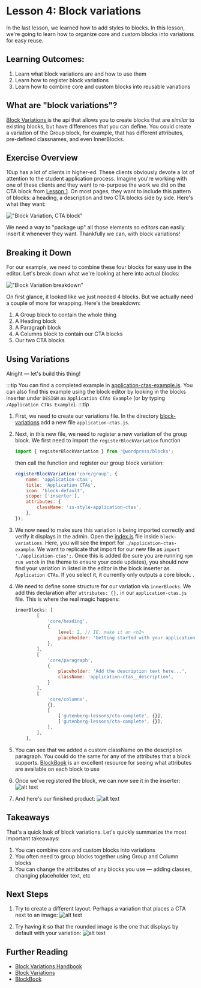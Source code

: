 # Lesson 4: Block variations

In the last lesson, we learned how to add styles to blocks. In this lesson, we're going to learn how to organize core and custom blocks into variations for easy reuse.

## Learning Outcomes:

1. Learn what block variations are and how to use them
2. Learn how to register block variations
3. Learn how to combine core and custom blocks into reusable variations


## What are "block variations"?
[Block Variations ](https://developer.wordpress.org/block-editor/reference-guides/block-api/block-variations/) is the api that allows you to create blocks that are _similar_ to existing blocks, but have differences that you can define. You could create a variation of the Group block, for example, that has different attributes, pre-defined classnames, and even InnerBlocks.

## Exercise Overview
10up has a lot of clients in higher-ed. These clients obviously devote a lot of attention to the student application process. Imagine you're working with one of these clients and they want to re-purpose the work we did on the CTA block from [Lesson 1](02-cta-lesson.md). On most pages, they want to include this pattern of blocks: a heading, a description and two CTA blocks side by side. Here's what they want:

!["Block Variation, CTA block"](/img/variations-block-cta-1.png)

We need a way to "package up" all those elements so editors can easily insert it whenever they want. Thankfully we can, with block variations!

## Breaking it Down
For our example, we need to combine these four blocks for easy use in the editor. Let's break down what we're looking at here into actual blocks:

!["Block Variation breakdown"](/img/variations-block-cta-2.png)

On first glance, it looked like we just needed 4 blocks. But we actually need a couple of more for wrapping. Here's the breakdown:
1. A Group block to contain the whole thing
2. A Heading block
3. A Paragraph block
4. A Columns block to contain our CTA blocks
5. Our two CTA blocks

## Using Variations
Alright — let's build this thing!

:::tip
You can find a completed example in [application-ctas-example.js](https://gitlab.10up.com/exercises/gutenberg-lessons/-/tree/trunk/themes/10up-theme/includes/block-variations/application-ctas-example.js). You can also find this example using the block editor by looking in the blocks inserter under `DESIGN` as `Application CTAs Example` (or by typing `/Application CTAs Example`).
:::tip

1. First, we need to create our variations file. In the directory [block-variations](https://gitlab.10up.com/exercises/gutenberg-lessons/-/tree/trunk/themes/10up-theme/includes/block-variations) add a new file `application-ctas.js`.
2. Next, in this new file, we need to register a new variation of the group block. We first need to import the `registerBlockVariation` function
   ```js
   import { registerBlockVariation } from '@wordpress/blocks';
   ```
   then call the function and register our group block variation:
	```js
	registerBlockVariation('core/group', {
		name: 'application-ctas',
		title: 'Application CTAs',
		icon: 'block-default',
		scope: ['inserter'],
		attributes: {
			className: 'is-style-application-ctas',
		},
	});
	```
3. We now need to make sure this variation is being imported correctly and verify it displays in the admin. Open the [index.js](https://gitlab.10up.com/exercises/gutenberg-lessons/-/tree/trunk/themes/10up-theme/includes/block-variations/index.js) file inside `block-variations`. Here, you will see the import for `./application-ctas-example`. We want to replicate that import for our new file as `import './application-ctas';`. Once this is added (be sure you are running `npm run watch` in the theme to ensure your code updates), you should now find your variation in listed in the editor in the block inserter as `Application CTAs`. If you select it, it currently only outputs a core block. .
4. We need to define some structure for our variation via `innerBlocks`. We add this declaration after `attributes: {},` in our `application-ctas.js` file. This is where the real magic happens:
	```js
	innerBlocks: [
			[
				'core/heading',
				{
					level: 2, // IE: make it an <h2>
					placeholder: 'Getting started with your application',
				},
			],
			[
				'core/paragraph',
				{
					placeholder: 'Add the description text here...',
					className: 'application-ctas__description',
				}
			],
			[
				'core/columns',
				{},
				[
					['gutenberg-lessons/cta-complete', {}],
					['gutenberg-lessons/cta-complete', {}],
				],
			],
		],
	```

5. You can see that we added a custom className on the description paragraph. You could do the same for any of the attributes that a block supports. [BlockBook](https://youknowriad.github.io/blockbook/block/) is an excellent resource for seeing what attributes are available on each block to use

6. Once we've registered the block, we can now see it in the inserter:
![alt text](/img/applications-cta-inserter.png "CTA block inserter")

7. And here's our finished product:
![alt text](/img/applications-cta-blank.png "CTA block inserter")



## Takeaways
That's a quick look of block variations. Let's quickly summarize the most important takeaways:

1. You can combine core and custom blocks into variations
2. You often need to group blocks together using Group and Column blocks
3. You can change the attributes of any blocks you use — adding classes, changing placeholder text, etc


## Next Steps
1. Try to create a different layout. Perhaps a variation that places a CTA next to an image:
![alt text](/img/variations-block-next-steps-1.png "CTA + image")

2. Try having it so that the rounded image is the one that displays by default with your variation:
![alt text](/img/variations-block-next-steps-2.png "CTA + image rounded")


## Further Reading
* [Block Variations Handbook](https://developer.wordpress.org/block-editor/reference-guides/block-api/block-variations/)
* [Block Variations](https://css-tricks.com/how-to-use-block-variations-in-wordpress/)
* [BlockBook](https://youknowriad.github.io/blockbook/block/)

